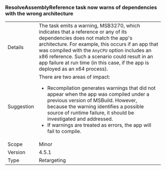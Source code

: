 ### ResolveAssemblyReference task now warns of dependencies with the wrong architecture


|   |   |
|---|---|
|Details|The task emits a warning, MSB3270, which indicates that a reference or any of its dependencies does not match the app's architecture. For example, this occurs if an app that was compiled with the <code>AnyCPU</code> option includes an x86 reference. Such a scenario could result in an app failure at run time (in this case, if the app is deployed as an x64 process).|
|Suggestion|There are two areas of impact:<ul><li>Recompilation generates warnings that did not appear when the app was compiled under a previous version of MSBuild. However, because the warning identifies a possible source of runtime failure, it should be investigated and addressed.</li><li>If warnings are treated as errors, the app will fail to compile.</li></ul>|
|Scope|Minor|
|Version|4.5.1|
|Type|Retargeting|


